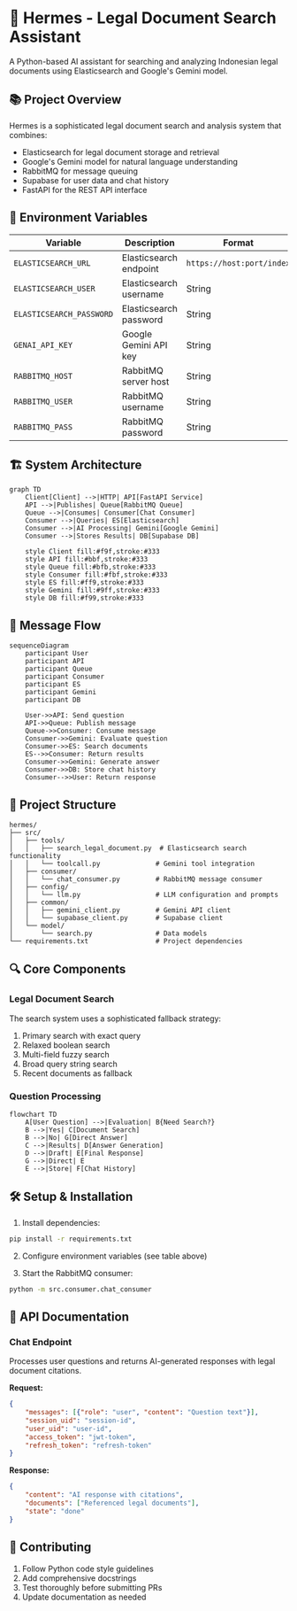# 🤖 Hermes - Legal Document Search Assistant

A Python-based AI assistant for searching and analyzing Indonesian legal documents using Elasticsearch and Google's Gemini model.

## 📚 Project Overview

Hermes is a sophisticated legal document search and analysis system that combines:
- Elasticsearch for legal document storage and retrieval
- Google's Gemini model for natural language understanding
- RabbitMQ for message queuing
- Supabase for user data and chat history
- FastAPI for the REST API interface

## 🔐 Environment Variables

| Variable | Description | Format |
|----------|-------------|---------|
| `ELASTICSEARCH_URL` | Elasticsearch endpoint | `https://host:port/index` |
| `ELASTICSEARCH_USER` | Elasticsearch username | String |
| `ELASTICSEARCH_PASSWORD` | Elasticsearch password | String |
| `GENAI_API_KEY` | Google Gemini API key | String |
| `RABBITMQ_HOST` | RabbitMQ server host | String |
| `RABBITMQ_USER` | RabbitMQ username | String |
| `RABBITMQ_PASS` | RabbitMQ password | String |

## 🏗️ System Architecture

```mermaid
graph TD
    Client[Client] -->|HTTP| API[FastAPI Service]
    API -->|Publishes| Queue[RabbitMQ Queue]
    Queue -->|Consumes| Consumer[Chat Consumer]
    Consumer -->|Queries| ES[Elasticsearch]
    Consumer -->|AI Processing| Gemini[Google Gemini]
    Consumer -->|Stores Results| DB[Supabase DB]
    
    style Client fill:#f9f,stroke:#333
    style API fill:#bbf,stroke:#333
    style Queue fill:#bfb,stroke:#333
    style Consumer fill:#fbf,stroke:#333
    style ES fill:#ff9,stroke:#333
    style Gemini fill:#9ff,stroke:#333
    style DB fill:#f99,stroke:#333
```

## 🔄 Message Flow

```mermaid
sequenceDiagram
    participant User
    participant API
    participant Queue
    participant Consumer
    participant ES
    participant Gemini
    participant DB

    User->>API: Send question
    API->>Queue: Publish message
    Queue->>Consumer: Consume message
    Consumer->>Gemini: Evaluate question
    Consumer->>ES: Search documents
    ES-->>Consumer: Return results
    Consumer->>Gemini: Generate answer
    Consumer->>DB: Store chat history
    Consumer-->>User: Return response
```

## 📁 Project Structure

```
hermes/
├── src/
│   ├── tools/
│   │   ├── search_legal_document.py  # Elasticsearch search functionality
│   │   └── toolcall.py              # Gemini tool integration
│   ├── consumer/
│   │   └── chat_consumer.py         # RabbitMQ message consumer
│   ├── config/
│   │   └── llm.py                   # LLM configuration and prompts
│   ├── common/
│   │   ├── gemini_client.py         # Gemini API client
│   │   └── supabase_client.py       # Supabase client
│   └── model/
│       └── search.py                # Data models
└── requirements.txt                 # Project dependencies
```

## 🔍 Core Components

### Legal Document Search

The search system uses a sophisticated fallback strategy:
1. Primary search with exact query
2. Relaxed boolean search
3. Multi-field fuzzy search
4. Broad query string search
5. Recent documents as fallback

### Question Processing

```mermaid
flowchart TD
    A[User Question] -->|Evaluation| B{Need Search?}
    B -->|Yes| C[Document Search]
    B -->|No| G[Direct Answer]
    C -->|Results| D[Answer Generation]
    D -->|Draft| E[Final Response]
    G -->|Direct| E
    E -->|Store| F[Chat History]
```

## 🛠️ Setup & Installation

1. Install dependencies:
```bash
pip install -r requirements.txt
```

2. Configure environment variables (see table above)

3. Start the RabbitMQ consumer:
```bash
python -m src.consumer.chat_consumer
```

## 📝 API Documentation

### Chat Endpoint

Processes user questions and returns AI-generated responses with legal document citations.

**Request:**
```json
{
    "messages": [{"role": "user", "content": "Question text"}],
    "session_uid": "session-id",
    "user_uid": "user-id",
    "access_token": "jwt-token",
    "refresh_token": "refresh-token"
}
```

**Response:**
```json
{
    "content": "AI response with citations",
    "documents": ["Referenced legal documents"],
    "state": "done"
}
```

## 🤝 Contributing

1. Follow Python code style guidelines
2. Add comprehensive docstrings
3. Test thoroughly before submitting PRs
4. Update documentation as needed
